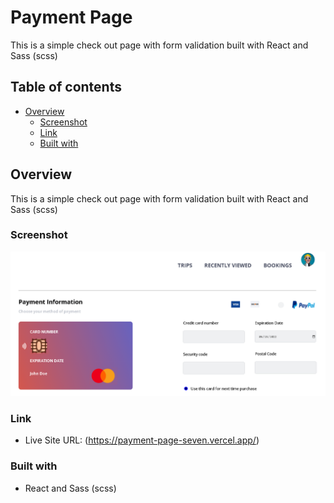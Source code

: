 # Payment Page
This is a simple check out page with form validation built with React and Sass (scss)

## Table of contents

- [Overview](#overview)
  - [Screenshot](#screenshot)
  - [Link](#link)
  - [Built with](#built-with)

## Overview
This is a simple check out page with form validation built with React and Sass (scss)

### Screenshot

![](./public/paymentPage.PNG)

### Link
- Live Site URL: (https://payment-page-seven.vercel.app/)

### Built with

- React and Sass (scss)
